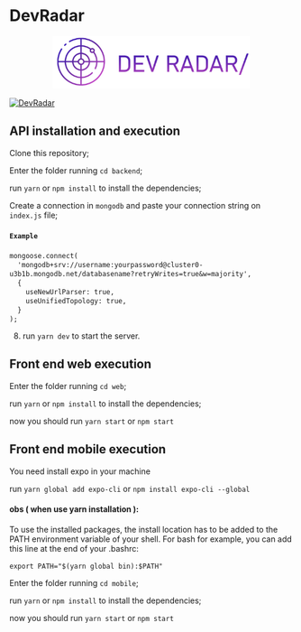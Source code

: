 # DevRadar

<p align="center"> 
<img width=350 src="https://raw.githubusercontent.com/henrique770/DevRadar/master/web/src/assets/devradar_logo.png">
</p>

[![DevRadar](https://i.ibb.co/dcZyWws/https-i-ytimg-com-vi-ANvlxd2-HYts-maxresdefault.jpg)](https://www.youtube.com/watch?v=2vURiRPex60&feature=youtu.be "DevRadar")

## API installation and execution

Clone this repository;

Enter the folder running `cd backend`;

run `yarn` or `npm install` to install the dependencies;

Create a connection in `mongodb` and paste your connection string on `index.js` file;

#### `Example`

```
mongoose.connect(
  'mongodb+srv://username:yourpassword@cluster0-u3b1b.mongodb.net/databasename?retryWrites=true&w=majority',
  {
    useNewUrlParser: true,
    useUnifiedTopology: true,
  }
);
```

8. run `yarn dev` to start the server.

## Front end web execution

Enter the folder running `cd web`;

run `yarn` or `npm install` to install the dependencies;

now you should run `yarn start` or `npm start`

## Front end mobile execution

You need install expo in your machine 

run `yarn global add expo-cli` or `npm install expo-cli --global`

#### obs ( when use yarn installation ):
To use the installed packages, the install location has to be added to the PATH environment variable of your shell. For bash for example, you can add this line at the end of your .bashrc:
```
export PATH="$(yarn global bin):$PATH"
```

Enter the folder running `cd mobile`;

run `yarn` or `npm install` to install the dependencies;

now you should run `yarn start` or `npm start`

